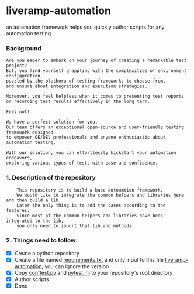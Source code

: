 # liveramp-automation
an automation framework helps you quickly author scripts for any automation testing 



### Background

    Are you eager to embark on your journey of creating a remarkable test project? 
    But, you find yourself grappling with the complexities of environment configuration, 
    puzzled by the plethora of testing frameworks to choose from, 
    and unsure about integration and execution strategies. 

    Moreover, you feel helpless when it comes to presenting test reports 
    or recording test results effectively in the long term.

    Fret not!

    We have a perfect solution for you. 
    Our team offers an exceptional open-source and user-friendly testing framework designed 
    to empower QE/DEV professionals and anyone enthusiastic about automation testing. 
    
    With our solution, you can effortlessly kickstart your automation endeavors, 
    exploring various types of tests with ease and confidence.


### 1. Description of the repository
        This repository is to build a base autoamtion framework. 
        We would like to integrate the common helpers and libraries here and then build a lib.
        Later the only thing is to add the cases according to the features. 
        Since most of the common helpers and libraries have been integrated to the lib, 
        you only need to import that lib and methods.

### 2. Things need to follow:  
- [x] Create a python repository
- [x] Create a file named [requirements.txt](credentials/requirements.txt) and only input to this file [liveramp-automation](liveramp-automation), you can ignore the version
- [x] Copy [conftest.py](conftest.py) and [pytest.ini](pytest.ini) to your repository's root directory
- [x] Author scripts
- [x] Done
